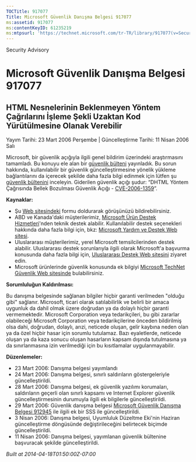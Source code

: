 ```yaml
---
TOCTitle: 917077
Title: Microsoft Güvenlik Danışma Belgesi 917077
ms:assetid: 917077
ms:contentKeyID: 61235219
ms:mtpsurl: 'https://technet.microsoft.com/tr-TR/library/917077(v=Security.10)'
---
```


Security Advisory

Microsoft Güvenlik Danışma Belgesi 917077
=========================================

HTML Nesnelerinin Beklenmeyen Yöntem Çağrılarını İşleme Şekli Uzaktan Kod Yürütülmesine Olanak Verebilir
--------------------------------------------------------------------------------------------------------

Yayım Tarihi: 23 Mart 2006 Perşembe | Güncelleştirme Tarihi: 11 Nisan 2006 Salı

Microsoft, bir güvenlik açığıyla ilgili genel bildirim üzerindeki araştırmasını tamamladı. Bu konuyu ele alan bir [güvenlik bülteni](http://go.microsoft.com/fwlink/?linkid=62568) yayınladık. Bu sorun hakkında, kullanılabilir bir güvenlik güncelleştirmesine yönelik yükleme bağlantılarını da içerecek şekilde daha fazla bilgi edinmek için lütfen şu [güvenlik bültenini](http://go.microsoft.com/fwlink/?linkid=62568) inceleyin. Giderilen güvenlik açığı şudur: “DHTML Yöntem Çağrısında Bellek Bozulması Güvenlik Açığı - [CVE-2006-1359](http://www.cve.mitre.org/cgi-bin/cvename.cgi?name=cve-2006-1359)”.

**Kaynaklar:**

-   Şu [Web sitesindeki](https://support.microsoft.com/common/survey.aspx?scid=sw;en;1257&amp;showpage=1&amp;ws=technet&amp;sd=tech) formu doldurarak görüşünüzü bildirebilirsiniz.
-   ABD ve Kanada'daki müşterilerimiz, [Microsoft Ürün Destek Hizmetleri](http://go.microsoft.com/fwlink/?linkid=21131)'nden teknik destek alabilir. Kullanılabilir destek seçenekleri hakkında daha fazla bilgi için, bkz: [Microsoft Yardım ve Destek Web sitesi](http://support.microsoft.com/).
-   Uluslararası müşterilerimiz, yerel Microsoft temsilcilerinden destek alabilir. Uluslararası destek sorunlarıyla ilgili olarak Microsoft'a başvurma konusunda daha fazla bilgi için, [Uluslararası Destek Web sitesini](http://go.microsoft.com/fwlink/?linkid=21155) ziyaret edin.
-   Microsoft ürünlerinde güvenlik konusunda ek bilgiyi [Microsoft TechNet Güvenlik Web sitesinde](http://go.microsoft.com/fwlink/?linkid=21132) bulabilirsiniz.

**Sorumluluğun Kaldırılması:**

Bu danışma belgesinde sağlanan bilgiler hiçbir garanti verilmeden "olduğu gibi" sağlanır. Microsoft, ticari olarak satılabilirlik ve belirli bir amaca uygunluk da dahil olmak üzere doğrudan ya da dolaylı hiçbir garanti vermemektedir. Microsoft Corporation veya tedarikçileri, bu gibi zararlar olabileceği Microsoft Corporation veya tedarikçilerine önceden bildirilmiş olsa dahi, doğrudan, dolaylı, arızi, neticede oluşan, gelir kaybına neden olan ya da özel hiçbir hasar için sorumlu tutulamaz. Bazı eyaletlerde, neticede oluşan ya da kaza sonucu oluşan hasarların kapsam dışında tutulmasına ya da sınırlanmasına izin verilmediği için bu kısıtlamalar uygulanmayabilir.

**Düzenlemeler:**

-   23 Mart 2006: Danışma belgesi yayımlandı
-   24 Mart 2006: Danışma belgesi, sınırlı saldırıların göstergeleriyle güncelleştirildi.
-   28 Mart 2006: Danışma belgesi, ek güvenlik yazılımı korumaları, saldırıların geçerli olan sınırlı kapsamı ve Internet Explorer güvenlik güncelleştirmesinin durumuyla ilgili ek bilgilerle güncelleştirildi.
-   29 Mart 2006: Güvenlik danışma belgesi [Microsoft Güvenlik Danışma Belgesi 912945](http://technet.microsoft.com/security/advisory/912945) ile ilgili ek bir SSS ile güncelleştirildi.
-   3 Nisan 2006: Danışma belgesi, Uyumluluk Düzeltme Eki'nin Haziran güncelleştirme döngüsünde değiştirileceğini belirtecek biçimde güncelleştirildi.
-   11 Nisan 2006: Danışma belgesi, yayımlanan güvenlik bültenine başvuracak şekilde güncelleştirildi.

*Built at 2014-04-18T01:50:00Z-07:00*
